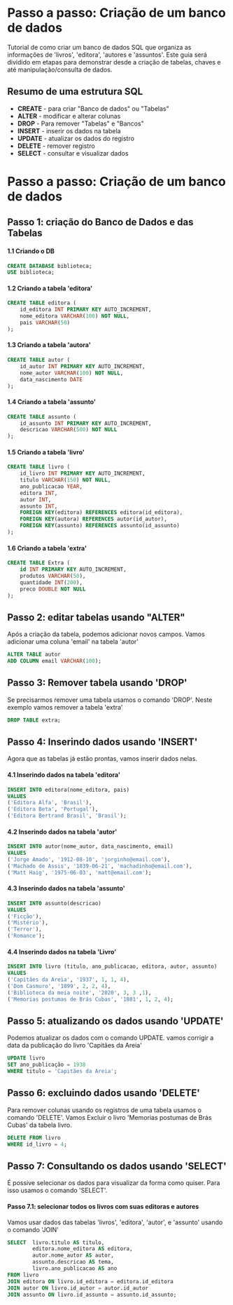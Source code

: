 # Passo a passo: Criação de um banco de dados
Tutorial de como criar um banco de dados SQL que organiza as informações de 'livros', 'editora', 'autores e 'assuntos'. Este guia será dividido em etapas para demonstrar desde a criação de tabelas, chaves e até manipulação/consulta de dados.
 
## Resumo de uma estrutura SQL

* __CREATE__ - para criar "Banco de dados" ou "Tabelas"
* __ALTER__ - modificar e alterar colunas
* __DROP__ - Para remover "Tabelas" e "Bancos"
* __INSERT__ - inserir os dados na tabela
* __UPDATE__ - atualizar os dados do registro
* __DELETE__ - remover registro
* __SELECT__ - consultar e visualizar dados

# Passo a passo: Criação de um banco de dados

## Passo 1: criação do Banco de Dados e das Tabelas
#### 1.1 Criando o DB

```SQL
CREATE DATABASE biblioteca;
USE biblioteca;
```

#### 1.2 Criando a tabela 'editora'

```SQL
CREATE TABLE editora (
    id_editora INT PRIMARY KEY AUTO_INCREMENT,
    nome_editora VARCHAR(100) NOT NULL,
    pais VARCHAR(50)
);
```
#### 1.3 Criando a tabela 'autora'

```SQL
CREATE TABLE autor (
    id_autor INT PRIMARY KEY AUTO_INCREMENT,
    nome_autor VARCHAR(100) NOT NULL,
    data_nascimento DATE
);
```

#### 1.4 Criando a tabela 'assunto'

```SQL
CREATE TABLE assunto (
    id_assunto INT PRIMARY KEY AUTO_INCREMENT,
    descricao VARCHAR(500) NOT NULL
);
```

#### 1.5 Criando a tabela 'livro'

```SQL
CREATE TABLE livro (
    id_livro INT PRIMARY KEY AUTO_INCREMENT,
    titulo VARCHAR(150) NOT NULL,
    ano_publicacao YEAR,
    editora INT,
    autor INT,
    assunto INT,
    FOREIGN KEY(editora) REFERENCES editora(id_editora),
    FOREIGN KEY(autora) REFERENCES autor(id_autor),
    FOREIGN KEY(assunto) REFERENCES assunto(id_assunto)
);
```

#### 1.6 Criando a tabela 'extra'

```SQL
CREATE TABLE Extra (
    id INT PRIMARY KEY AUTO_INCREMENT,
    produtos VARCHAR(50),
    quantidade INT(200),
    preco DOUBLE NOT NULL
);
```

## Passo 2: editar tabelas usando "ALTER"
Após a criação da tabela, podemos adicionar novos campos. Vamos adicionar uma coluna 'email' na tabela 'autor'


```SQL
ALTER TABLE autor
ADD COLUMN email VARCHAR(100);
```

## Passo 3: Remover tabela usando 'DROP'
Se precisarmos remover uma tabela usamos o comando 'DROP'.
Neste exemplo vamos remover a tabela 'extra'

```SQL
DROP TABLE extra;
```

## Passo 4: Inserindo dados usando 'INSERT'
Agora que as tabelas já estão prontas, vamos inserir dados nelas.

#### 4.1 Inserindo dados na tabela 'editora'

```SQL
INSERT INTO editora(nome_editora, pais)
VALUES
('Editora Alfa', 'Brasil'),
('Editora Beta', 'Portugal'),
('Editora Bertrand Brasil', 'Brasil');
```

#### 4.2 Inserindo dados na tabela 'autor'

```SQL
INSERT INTO autor(nome_autor, data_nascimento, email)
VALUES
('Jorge Amado', '1912-08-10', 'jorginho@email.com'),
('Machado de Assis', '1839-06-21', 'machadinho@email.com'),
('Matt Haig', '1975-06-03', 'matt@email.com');
```

#### 4.3 Inserindo dados na tabela 'assunto'

```SQL
INSERT INTO assunto(descricao)
VALUES
('Ficção'),
('Mistério'),
('Terror'),
('Romance');
```

#### 4.4 Inserindo dados na tabela 'Livro'

```SQL
INSERT INTO livro (titulo, ano_publicacao, editora, autor, assunto)
VALUES
('Capitães da Areia', '1937', 1, 1, 4),
('Dom Casmuro', '1899', 2, 2, 4),
('Biblioteca da meia noite', '2020', 3, 3 ,1),
('Memorias postumas de Brás Cubas', '1881', 1, 2, 4);
```

## Passo 5: atualizando os dados usando 'UPDATE'
Podemos atualizar os dados com o comando UPDATE.
vamos corrigir a data da publicação do livro 'Capitães da Areia'

```SQL
UPDATE livro
SET ano_publicação = 1938
WHERE titulo = 'Capitães da Areia';
```

## Passo 6: excluindo dados usando 'DELETE'
Para remover colunas usando os registros de uma tabela usamos o comando 'DELETE'.
Vamos Excluir o livro 'Memorias postumas de Brás Cubas' da tabela livro.

```SQL
DELETE FROM livro
WHERE id_livro = 4;
```

## Passo 7: Consultando os dados usando 'SELECT'
É possive selecionar os dados para visualizar da forma como quiser.
Para isso usamos o comando 'SELECT'.

#### Passo 7.1: selecionar todos os livros com suas editoras e autores
Vamos usar dados das tabelas 'livros', 'editora', 'autor', e 'assunto' usando o comando 'JOIN'

```SQL
SELECT  livro.titulo AS titulo,
        editora.nome_editora AS editora,
        autor.nome_autor AS autor,
        assunto.descricao AS tema,
        livro.ano_publicacao AS ano
FROM livro
JOIN editora ON livro.id_editora = editora.id_editora
JOIN autor ON livro.id_autor = autor.id_autor
JOIN assunto ON livro.id_assunto = assunto.id_assunto;
```